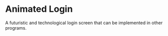 # Animated Login
A futuristic and technological login screen that can be implemented in other programs.
